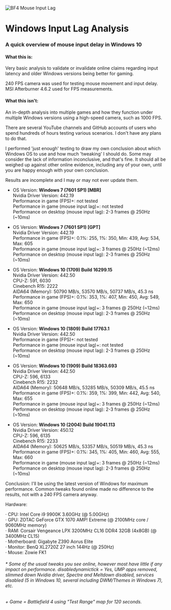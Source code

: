 ![BF4 Mouse Input Lag](/bf4_mouse_input_lag.gif)

# Windows Input Lag Analysis

### A quick overview of mouse input delay in Windows 10

#### What this is:

Very basic analysis to validate or invalidate online claims regarding input latency and older Windows versions being better for gaming.

240 FPS camera was used for testing mouse movement and input delay. MSI Afterburner 4.6.2 used for FPS measurements.


#### What this isn't:

An in-depth analysis into multiple games and how they function under multiple Windows versions using a high-speed camera, such as 1000 FPS.

There are several YouTube channels and GitHub accounts of users who spend hundreds of hours testing various scenarios. I don't have any plans to do that.

I performed 'just enough' testing to draw my own conclusion about which Windows OS to use and how much 'tweaking' I should do. Some may consider the lack of information inconclusive, and that's fine. It should all be weighed up against other online evidence, including any of your own, until you are happy enough with your own conclusion.

Results are incomplete and I may or may not ever update them.

* OS Version: **Windows 7 (7601 SP1) [MBR]**\
Nvidia Driver Version: 442.19\
Performance in game (FPS)+: not tested\
Performance in game (mouse input lag)+: not tested\
Performance on desktop (mouse input lag): 2-3 frames @ 250Hz (~10ms)

* OS Version: **Windows 7 (7601 SP1) [GPT]**\
Nvidia Driver Version: 442.19\
Performance in game (FPS)+: 0.1%: 255, 1%: 350, Min: 439, Avg: 534, Max: 605\
Performance in game (mouse input lag)+: 3 frames @ 250Hz (~12ms)\
Performance on desktop (mouse input lag): 2-3 frames @ 250Hz (~10ms)

* OS Version: **Windows 10 (1709) Build 16299.15**\
Nvidia Driver Version: 442.50\
CPU-Z: 591, 6030\
Cinebench R15: 2222\
AIDA64 (Memory): 50790 MB/s, 53570 MB/s, 50737 MB/s, 45.3 ns\
Performance in game (FPS)+: 0.1%: 353, 1%: 407, Min: 450, Avg: 549, Max: 650\
Performance in game (mouse input lag)+: 3 frames @ 250Hz (~12ms)\
Performance on desktop (mouse input lag): 2-3 frames @ 250Hz (~10ms)

* OS Version: **Windows 10 (1809) Build 17763.1**\
Nvidia Driver Version: 442.50\
Performance in game (FPS)+: not tested\
Performance in game (mouse input lag)+: not tested\
Performance on desktop (mouse input lag): 2-3 frames @ 250Hz (~10ms)

* OS Version: **Windows 10 (1909) Build 18363.693**\
Nvidia Driver Version: 442.50\
CPU-Z: 596, 6133\
Cinebench R15: 2232\
AIDA64 (Memory): 50648 MB/s, 53285 MB/s, 50309 MB/s, 45.5 ns\
Performance in game (FPS)+: 0.1%: 359, 1%: 399, Min: 442, Avg: 540, Max: 655\
Performance in game (mouse input lag)+: 3 frames @ 250Hz (~12ms)\
Performance on desktop (mouse input lag): 2-3 frames @ 250Hz (~10ms)

* OS Version: **Windows 10 (2004) Build 19041.113**\
Nvidia Driver Version: 450.12\
CPU-Z: 596, 6135\
Cinebench R15: 2233\
AIDA64 (Memory): 50625 MB/s, 53357 MB/s, 50519 MB/s, 45.3 ns\
Performance in game (FPS)+: 0.1%: 345, 1%: 405, Min: 460, Avg: 555, Max: 660\
Performance in game (mouse input lag)+: 3 frames @ 250Hz (~12ms)\
Performance on desktop (mouse input lag): 2-3 frames @ 250Hz (~10ms)


Conclusion: I'll be using the latest version of Windows for maximum performance. Common tweaks found online made no difference to the results, not with a 240 FPS camera anyway.

Hardware:

· CPU: Intel Core i9 9900K 3.60GHz (@ 5.00GHz)\
· GPU: ZOTAC GeForce GTX 1070 AMP! Extreme (@ 2100MHz core / 9060MHz memory)\
· RAM: Corsair Vengeance LPX 3200MHz CL16 DDR4 32GB (4x8GB) (@ 3400MHz CL15)\
· Motherboard: Gigabyte Z390 Aorus Elite\
· Monitor: BenQ XL2720Z 27 inch 144Hz (@ 250Hz)\
· Mouse: Zowie FK1

###### \* Some of the usual tweaks you see online, however most have little if any impact on performance. disabledynamictick = Yes, UMP apps removed, slimmed down Nvidia driver, Spectre and Meltdown disabled, services disabled (5 in Windows 10, several including DWM/Themes in Windows 7), etc.

###### \+ Game = Battlefield 4 using "Test Range" map for 120 seconds.
